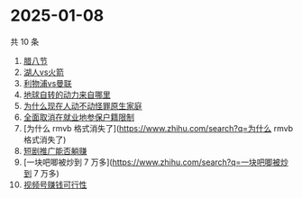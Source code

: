 # 2025-01-08

共 10 条

<!-- BEGIN ZHIHUSEARCH -->
<!-- 最后更新时间 Wed Jan 08 2025 10:12:33 GMT+0800 (China Standard Time) -->
1. [腊八节](https://www.zhihu.com/search?q=腊八节)
1. [湖人vs火箭](https://www.zhihu.com/search?q=湖人vs火箭)
1. [利物浦vs曼联](https://www.zhihu.com/search?q=利物浦vs曼联)
1. [地球自转的动力来自哪里](https://www.zhihu.com/search?q=地球自转的动力来自哪里)
1. [为什么现在人动不动怪罪原生家庭](https://www.zhihu.com/search?q=为什么现在人动不动怪罪原生家庭)
1. [全面取消在就业地参保户籍限制](https://www.zhihu.com/search?q=全面取消在就业地参保户籍限制)
1. [为什么 rmvb 格式消失了](https://www.zhihu.com/search?q=为什么 rmvb 格式消失了)
1. [短剧推广能否躺赚](https://www.zhihu.com/search?q=短剧推广能否躺赚)
1. [一块吧唧被炒到 7 万多](https://www.zhihu.com/search?q=一块吧唧被炒到 7 万多)
1. [视频号赚钱可行性](https://www.zhihu.com/search?q=视频号赚钱可行性)
<!-- END ZHIHUSEARCH -->
